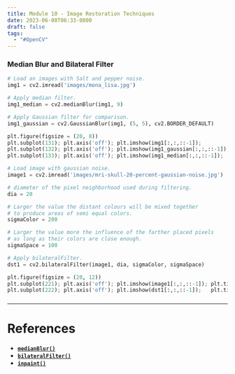 ```yaml
---
title: Module 10 - Image Restoration Techniques
date: 2023-06-08T06:33-0800
draft: false
tags:
  - "#OpenCV"
---
```


### Median Blur and Bilateral Filter
```python
# Load an images with Salt and pepper noise.
img1 = cv2.imread('images/mona_lisa.jpg')

# Apply median filter.
img1_median = cv2.medianBlur(img1, 9)

# Apply Gaussian filter for comparison.
img1_gaussian = cv2.GaussianBlur(img1, (5, 5), cv2.BORDER_DEFAULT)

plt.figure(figsize = (20, 8))
plt.subplot(131); plt.axis('off'); plt.imshow(img1[:,:,::-1]);          plt.title('Original Image with Salt & Pepper Noise')
plt.subplot(132); plt.axis('off'); plt.imshow(img1_gaussian[:,:,::-1]); plt.title('Gaussian filter applied')
plt.subplot(133); plt.axis('off'); plt.imshow(img1_median[:,:,::-1]);   plt.title('Median filter applied')

# Load image with gaussian noise.
image1 = cv2.imread('images/mri-skull-20-percent-gaussian-noise.jpg')

# diameter of the pixel neighborhood used during filtering.
dia = 20

# Larger the value the distant colours will be mixed together
# to produce areas of semi equal colors.
sigmaColor = 200

# Larger the value more the influence of the farther placed pixels 
# as long as their colors are close enough.
sigmaSpace = 100

# Apply bilateralFilter.
dst1 = cv2.bilateralFilter(image1, dia, sigmaColor, sigmaSpace)

plt.figure(figsize = (20, 12))
plt.subplot(221); plt.axis('off'); plt.imshow(image1[:,:,::-1]); plt.title("Image with 20% gaussian noise")
plt.subplot(222); plt.axis('off'); plt.imshow(dst1[:,:,::-1]);   plt.title("Bilateral blur Result")
```

###
---
# References

- [**`medianBlur()`**](https://docs.opencv.org/4.5.2/d4/d86/group__imgproc__filter.html#ga564869aa33e58769b4469101aac458f9)
- [**`bilateralFilter()`**](https://docs.opencv.org/4.5.2/d4/d86/group__imgproc__filter.html#ga9d7064d478c95d60003cf839430737ed)
- [**`inpaint()`**](https://docs.opencv.org/4.5.3/d7/d8b/group__photo__inpaint.html)
